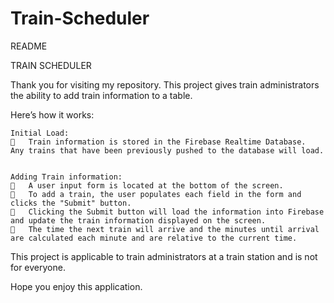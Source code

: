 # Train-Scheduler
README

TRAIN SCHEDULER

Thank you for visiting my repository. This project gives train administrators the ability to add train information to a table. 

Here’s how it works:

    Initial Load:
    	Train information is stored in the Firebase Realtime Database.  Any trains that have been previously pushed to the database will load.


    Adding Train information:
    	A user input form is located at the bottom of the screen.  
    	To add a train, the user populates each field in the form and clicks the "Submit" button.
    	Clicking the Submit button will load the information into Firebase and update the train information displayed on the screen.
    	The time the next train will arrive and the minutes until arrival are calculated each minute and are relative to the current time.
    
This project is applicable to train administrators at a train station and is not for everyone.

Hope you enjoy this application.